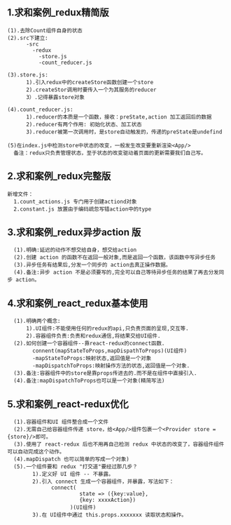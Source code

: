 ## 1.求和案例_redux精简版
    (1).去除Count组件自身的状态
    (2).src下建立:
          -src
            -redux
              -store.js
              -count_reducer.js

    (3).store.js:
          1).引入redux中的createStore函数创建一个store
          2).createStor调用时要传入一个为其服务的reducer
          3）.记得暴露store对象

    (4).count_reducer.js:
          1).reducer的本质是一个函数，接收：preState,action 加工返回后的数据
          2).reducer有两个作用: 初始化状态、加工状态
          3).reducer被第一次调用时，是store自动触发的，传递的preState是undefind
    
    (5)在index.js中检测store中状态的改变，一般发生改变要重新渲染<App/>
      备注：redux只负责管理状态，至于状态的改变驱动着页面的更新需要我们自己写。
      
## 2.求和案例_redux完整版
    新增文件：
      1.count_actions.js 专门用于创建actiond对象
      2.constant.js 放置由于编码疏忽写错action中的type

## 3.求和案例_redux异步action 版
      (1).明确:延迟的动作不想交给自身，想交给action
      (2).创建 action 的函数不在返回一般对象,而是返回一个函数，该函数中写异步任务
      (3).异步任务有结果后,分发一个同步的 action去真正操作数据。
      (4).备注:异步 action 不是必须要写的,完全可以自己等待异步任务的结果了再去分发同步 action。

## 4.求和案例_react_redux基本使用
      (1).明确两个概念:
          1).UI组件:不能使用任何的redux的api,只负责页面的呈现,交互等.
          2).容器组件负责:负责和redux通信,将结果交给UI组件.
      (2).如何创建一个容器组件--靠react-redux的connect函数.
            connent(mapStateToProps,mapDispathToProps)(UI组件)
            -mapStateToProps:映射状态,返回值是一个对象
            -mapDispatchToProps:映射操作方法的状态,返回值是一个对象.
      (3).备注:容器组件中的store是靠props传进去的.而不是在组件中直接引入.
      (4).备注:mapDispatchToProps也可以是一个对象(精简写法) 

 ## 5.求和案例_react-redux优化
      (1).容器组件和UI 组件整合成一个文件
      (2).无需自己给容器组件传递 store，给<App/>组件包裹一个<Provider store = {store}/>即可。
      (3).使用了 react-redux 后也不用再自己检测 redux 中状态的改变了，容器组件组件可以自动完成这个动作。
      (4).mapDispatch 也可以简单的写成一个对象)
      (5).一个组件要和 redux "打交道"要经过那几步？
            1).定义好 UI 组件 -- 不暴露。
            2).引入 connect 生成一个容器组件，并暴露，写法如下：
                  connect(
                           state => ({key:value},
                           {key: xxxxAction})
                        )(UI组件) 
            3).在 UI组件中通过 this.props.xxxxxxx 读取状态和操作。

